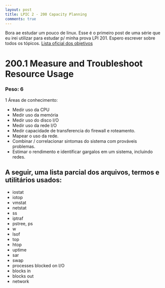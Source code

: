 ```yaml
---
layout: post
title: LPIC 2 - 200 Capacity Planning
comments: true
---
```


Bora ae estudar um pouco de linux. Esse é o primeiro post de uma série que eu irei utilizar para estudar p/ minha prova LPI 201. Espero escrever sobre todos os tópicos.
[Lista oficial dos objetivos](http://www.lpi.org/our-certifications/exam-201-objectives)

# 200.1 Measure and Troubleshoot Resource Usage

### Peso: 6

1 Áreas de conhecimento:

* Medir uso da CPU
* Medir uso da memória
* Medir uso do disco I/O
* Medir uso da rede I/O
* Medir capacidade de transferencia do firewall e roteamento.
* Mapear o uso da rede.
* Combinar / correlacionar sintomas do sistema com prováveis problemas.
* Estimar o rendimento e identificar gargalos em um sistema, incluindo redes.

## A seguir, uma lista parcial dos arquivos, termos e utilitários usados:
* iostat
* iotop
* vmstat
* netstat
* ss
* iptraf
* pstree, ps
* w
* lsof
* top
* htop
* uptime
* sar
* swap
* processes blocked on I/O
* blocks in
* blocks out
* network
